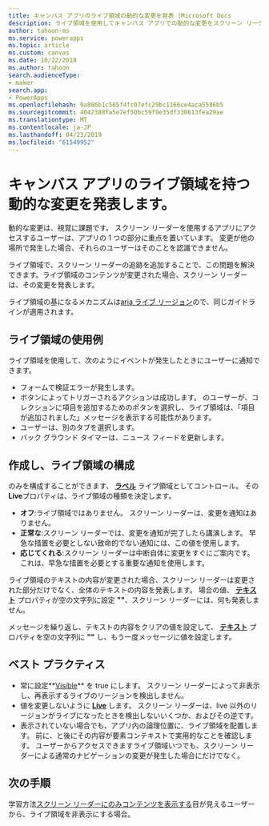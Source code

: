 ```yaml
---
title: キャンバス アプリのライブ領域の動的な変更を発表 |Microsoft Docs
description: ライブ領域を使用してキャンバス アプリでの動的な変更をスクリーン リーダーに通知する方法
author: tahoon-ms
ms.service: powerapps
ms.topic: article
ms.custom: canvas
ms.date: 10/22/2018
ms.author: tahoon
search.audienceType:
- maker
search.app:
- PowerApps
ms.openlocfilehash: 9a886b1c585f4fc07efc29bc1166ce4aca5586b5
ms.sourcegitcommit: 4042388fa5e7ef50bc59f9e35df330613fea29ae
ms.translationtype: MT
ms.contentlocale: ja-JP
ms.lasthandoff: 04/23/2019
ms.locfileid: "61549952"
---
```

# <a name="announce-dynamic-changes-with-live-regions-for-canvas-apps"></a>キャンバス アプリのライブ領域を持つ動的な変更を発表します。

動的な変更は、視覚に課題です。 スクリーン リーダーを使用するアプリにアクセスするユーザーは、アプリの 1 つの部分に重点を置いています。 変更が他の場所で発生した場合、それらのユーザーはそのことを認識できません。

ライブ領域で、スクリーン リーダーの追跡を追加することで、この問題を解決できます。ライブ領域のコンテンツが変更された場合、スクリーン リーダーは、その変更を発表します。

ライブ領域の基になるメカニズムは[aria ライブ リージョン](https://www.w3.org/TR/wai-aria-1.1/#dfn-live-region)ので、同じガイドラインが適用されます。

## <a name="example-uses-of-live-regions"></a>ライブ領域の使用例

ライブ領域を使用して、次のようにイベントが発生したときにユーザーに通知できます。

* フォームで検証エラーが発生します。
* ボタンによってトリガーされるアクションは成功します。 のユーザーが、コレクションに項目を追加するためのボタンを選択し、ライブ領域は、「項目が追加されました」メッセージを表示する可能性があります。
* ユーザーは、別のタブを選択します。
* バック グラウンド タイマーは、ニュース フィードを更新します。

## <a name="create-and-configure-a-live-region"></a>作成し、ライブ領域の構成

のみを構成することができます、 **[ラベル](controls/control-text-box.md)** ライブ領域としてコントロール。 その**Live**プロパティは、ライブ領域の種類を決定します。

* **オフ**:ライブ領域ではありません。 スクリーン リーダーは、変更を通知はありません。
* **正常な**:スクリーン リーダーでは、変更を通知が完了したら講演します。 早急な措置を必要としない致命的でない通知には、この値を使用します。
* **応じてくれる**:スクリーン リーダーは中断自体に変更をすぐにご案内です。 これは、早急な措置を必要とする重要な通知を使用します。

ライブ領域のテキストの内容が変更された場合、スクリーン リーダーは変更された部分だけでなく、全体のテキストの内容を発表します。 場合の値、 **[テキスト](controls/properties-core.md)** プロパティが空の文字列に設定 **""**、スクリーン リーダーには、何も発表しません。

メッセージを繰り返し、テキストの内容をクリアの値を設定して、 **[テキスト](controls/properties-core.md)** プロパティを空の文字列に **""** し、もう一度メッセージに値を設定します。

## <a name="best-practices"></a>ベスト プラクティス

* 常に設定**[Visible](controls/properties-core.md)** を true にします。 スクリーン リーダーによって非表示し、再表示するライブのリージョンを検出しません。
* 値を変更しないように **[Live](controls/properties-accessibility.md)** します。 スクリーン リーダーは、live 以外のリージョンがライブになったときを検出しないいくつか、およびその逆です。
* 表示されていない場合でも、アプリ内の論理位置に、ライブ領域を配置します。 前に、と後にその内容が要素コンテキストで実用的なことを確認します。 ユーザーからアクセスできますライブ領域いつでも、スクリーン リーダーによる通常のナビゲーションの変更が発生した場合にだけでなく。

## <a name="next-steps"></a>次の手順

学習方法[スクリーン リーダーにのみコンテンツを表示する](accessible-apps-content-visibility.md)目が見えるユーザーから、ライブ領域を非表示にする場合。